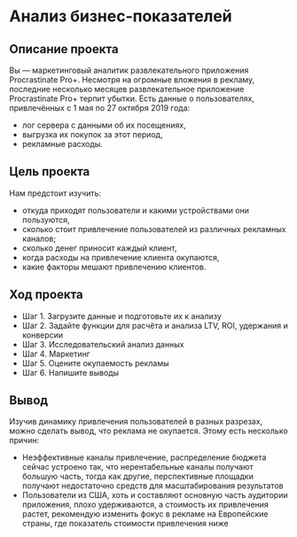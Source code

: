 # Анализ бизнес-показателей

## Описание проекта
Вы — маркетинговый аналитик развлекательного приложения Procrastinate Pro+. 
Несмотря на огромные вложения в рекламу, последние несколько месяцев развлекательное приложение Procrastinate Pro+ терпит убытки. 
Есть данные о пользователях, привлечённых с 1 мая по 27 октября 2019 года:
- лог сервера с данными об их посещениях,
- выгрузка их покупок за этот период,
- рекламные расходы.


## Цель проекта
Нам предстоит изучить:
- откуда приходят пользователи и какими устройствами они пользуются,
- сколько стоит привлечение пользователей из различных рекламных каналов;
- сколько денег приносит каждый клиент,
- когда расходы на привлечение клиента окупаются,
- какие факторы мешают привлечению клиентов.

## Ход проекта
- Шаг 1. Загрузите данные и подготовьте их к анализу
- Шаг 2. Задайте функции для расчёта и анализа LTV, ROI, удержания и конверсии
- Шаг 3. Исследовательский анализ данных
- Шаг 4. Маркетинг
- Шаг 5. Оцените окупаемость рекламы
- Шаг 6. Напишите выводы

## Вывод

Изучив динамику привлечения пользователей в разных разрезах, можно сделать вывод, что реклама не окупается. Этому есть несколько причин:

- Неэффективные каналы привлечение, распределение бюджета сейчас устроено так, что нерентабельные каналы получают большую часть, тогда как другие, перспективные площадки получают недостаточно средств для масштабирования результатов
- Пользователи из США, хоть и составляют основную часть аудитории приложения, плохо удерживаются, а стоимость их привлечения растет, рекомендую изменить фокус в рекламе на Европейские страны, где показатель стоимости привлечения ниже
